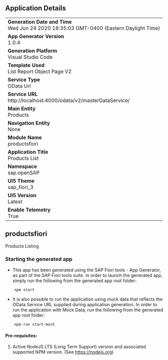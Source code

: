 ## Application Details
|               |
| ------------- |
|**Generation Date and Time**<br>Wed Jun 24 2020 18:35:03 GMT-0400 (Eastern Daylight Time)|
|**App Generator Version**<br>1.0.4|
|**Generation Platform**<br>Visual Studio Code|
|**Template Used**<br>List Report Object Page V2|
|**Service Type**<br>OData Url|
|**Service URL**<br>http://localhost:4000/odata/v2/masterDataService/|
|**Main Entity**<br>Products|
|**Navigation Entity**<br>None|
|**Module Name**<br>productsfiori|
|**Application Title**<br>Products List|
|**Namespace**<br>sap.openSAP|
|**UI5 Theme**<br>sap_fiori_3|
|**UI5 Version**<br>Latest |
|**Enable Telemetry**<br>True |

## productsfiori

Products Listing

### Starting the generated app

-   This app has been generated using the SAP Fiori tools - App Generator, as part of the SAP Fiori tools suite.  In order to launch the generated app, simply run the following from the generated app root folder:

```
    npm start
```

- It is also possible to run the application using mock data that reflects the OData Service URL supplied during application generation.  In order to run the application with Mock Data, run the following from the generated app root folder:

```
    npm run start-mock
```


#### Pre-requisites:

1. Active NodeJS LTS (Long Term Support) version and associated supported NPM version.  (See https://nodejs.org)


